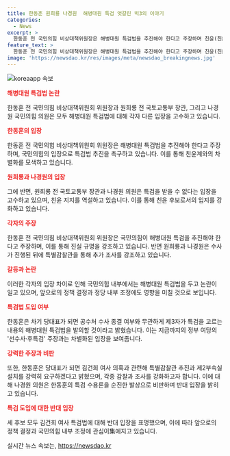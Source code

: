 ```yaml
---
title: 한동훈 원희룡 나경원  해병대원 특검 엇갈린 빅3의 이야기
categories:
  - News
excerpt: >
  한동훈 전 국민의힘 비상대책위원장은 해병대원 특검법을 추진해야 한다고 주장하며 친윤(친윤석열)계와의 차별화에 나섰다. 원희룡 전 국토교통부 장관과 나경원 의원은 특검을 받을 수 없다는 입장을 고수했고, 김건희 여사 특검법에 대해 반대 입장을 드러냈다. 한 전 위원장은 해병대원 특검법에 대한 입장을 밝혀 국민의힘이 나서서 특검을 추진해야 한다고 주장하며 제3자가 특검을 고를 수 있는 내용의 법 발의를 약속했다. 원 전 장관과 나 의원은 정부 여당과 같은 입장을 유지하며 현안에 대한 입장을 밝혔다.
feature_text: >
  한동훈 전 국민의힘 비상대책위원장은 해병대원 특검법을 추진해야 한다고 주장하며 친윤(친윤석열)계와의 차별화에 나섰다. 원희룡 전 국토교통부 장관과 나경원 의원은 특검을 받을 수 없다는 입장을 고수했고, 김건희 여사 특검법에 대해 반대 입장을 드러냈다. 한 전 위원장은 해병대원 특검법에 대한 입장을 밝혀 국민의힘이 나서서 특검을 추진해야 한다고 주장하며 제3자가 특검을 고를 수 있는 내용의 법 발의를 약속했다. 원 전 장관과 나 의원은 정부 여당과 같은 입장을 유지하며 현안에 대한 입장을 밝혔다.
image: 'https://newsdao.kr/res/images/meta/newsdao_breakingnews.jpg'
---
```


<p><img src="https://newsdao.kr/res/images/meta/newsdao_breakingnews.jpg" alt="koreaapp 속보" /></p>

<p><b><span style="color: #ee2323;">해병대원 특검법 논란</span></b></p>

<p data-ke-size="size16">한동훈 전 국민의힘 비상대책위원회 위원장과 원희룡 전 국토교통부 장관, 그리고 나경원 국민의힘 의원은 모두 해병대원 특검법에 대해 각자 다른 입장을 고수하고 있습니다.</p>

<p><b><span style="color: #ee2323;">한동훈의 입장</span></b></p>

<p data-ke-size="size16">한동훈 전 국민의힘 비상대책위원회 위원장은 해병대원 특검법을 추진해야 한다고 주장하며, 국민의힘의 입장으로 특검법 추진을 촉구하고 있습니다. 이를 통해 친윤계와의 차별화를 모색하고 있습니다.</p>

<p><b><span style="color: #ee2323;">원희룡과 나경원의 입장</span></b></p>

<p data-ke-size="size16">그에 반면, 원희룡 전 국토교통부 장관과 나경원 의원은 특검을 받을 수 없다는 입장을 고수하고 있으며, 친윤 지지를 역설하고 있습니다. 이를 통해 친윤 후보로서의 입지를 강화하고 있습니다.</p>

<p><b><span style="color: #ee2323;">각자의 주장</span></b></p>

<p data-ke-size="size16">한동훈 전 국민의힘 비상대책위원회 위원장은 국민의힘이 해병대원 특검을 추진해야 한다고 주장하며, 이를 통해 진실 규명을 강조하고 있습니다. 반면 원희룡과 나경원은 수사가 진행된 뒤에 특별감찰관을 통해 추가 조사를 강조하고 있습니다.</p>

<p><b><span style="color: #ee2323;">갈등과 논란</span></b></p>

<p data-ke-size="size16">이러한 각자의 입장 차이로 인해 국민의힘 내부에서는 해병대원 특검법을 두고 논란이 일고 있으며, 앞으로의 정책 결정과 정당 내부 조정에도 영향을 미칠 것으로 보입니다.</p>

<p><b><span style="color: #ee2323;">특검법 도입 여부</span></b></p>

<p data-ke-size="size16">한동훈은 차기 당대표가 되면 공수처 수사 종결 여부와 무관하게 제3자가 특검을 고르는 내용의 해병대원 특검법을 발의할 것이라고 밝혔습니다. 이는 지금까지의 정부 여당의 '선수사·후특검' 주장과는 차별화된 입장을 보여줍니다.</p>

<p><b><span style="color: #ee2323;">강력한 주장과 비판</span></b></p>

<p data-ke-size="size16">또한, 한동훈은 당대표가 되면 김건희 여사 의혹과 관련해 특별감찰관 추진과 제2부속실 설치를 강력히 요구하겠다고 밝혔으며, 각종 감찰과 조사를 강화하고자 합니다. 이에 대해 나경원 의원은 한동훈의 특검 수용론을 순진한 발상으로 비판하며 반대 입장을 밝히고 있습니다.</p>

<p><b><span style="color: #ee2323;">특검 도입에 대한 반대 입장</span></b></p>

<p data-ke-size="size16">세 후보 모두 김건희 여사 특검법에 대해 반대 입장을 표명했으며, 이에 따라 앞으로의 정책 결정과 국민의힘 내부 조정에 관심이集에지고 있습니다.</p>
실시간 뉴스 속보는, <a href="https://newsdao.kr" rel="dofollow">https://newsdao.kr</a>


